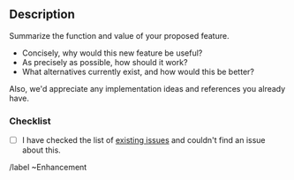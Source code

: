 ## Description

Summarize the function and value of your proposed feature.
- Concisely, why would this new feature be useful?
- As precisely as possible, how should it work?
- What alternatives currently exist, and how would this be better?

Also, we'd appreciate any implementation ideas and references you already have.

### Checklist

- [ ] I have checked the list of [existing issues](https://gitlab.tudelft.nl/demoses/cronian/-/issues) and couldn't find an issue about this.


/label ~Enhancement
